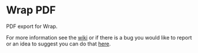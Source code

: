 # Wrap PDF
PDF export for Wrap.

For more information see the [wiki](https://github.com/eprovst/wrap/wiki) or if there is a bug you would like to report
or an idea to suggest you can do that [here](https://github.com/eprovst/wrap/issues).
